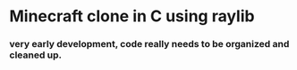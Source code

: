 # Minecraft clone in C using raylib

### very early development, code really needs to be organized and cleaned up.
